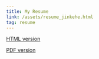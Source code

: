 ```yaml
---
title: My Resume
link: /assets/resume_jinkehe.html 
tag: resume
---
```


[HTML version](/assets/resume_jinkehe.html)  

[PDF version](/assets/resume_jinkehe.pdf)

